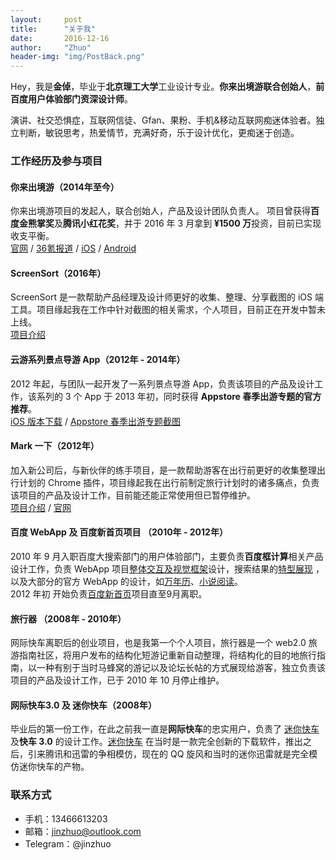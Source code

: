 ```yaml
---
layout:     post
title:      "关于我"
date:       2016-12-16
author:     "Zhuo"
header-img: "img/PostBack.png"
---
```


Hey，我是**金倬**，毕业于**北京理工大学**工业设计专业。**你来出境游联合创始人**，**前百度用户体验部门资深设计师**。

演讲、社交恐惧症，互联网信徒、Gfan、果粉、手机&移动互联网痴迷体验者。独立判断，敏锐思考，热爱情节，充满好奇，乐于设计优化，更痴迷于创造。

### 工作经历及参与项目  

#### 你来出境游（2014年至今）
你来出境游项目的发起人，联合创始人，产品及设计团队负责人。  项目曾获得**百度金熊掌奖**及**腾讯小红花奖**，并于 2016 年 3 月拿到 **¥1500 万**投资，目前已实现收支平衡。  
[官网](https://www.nilai.com)  / [36氪报道](http://36kr.com/p/5044860.html) / [iOS](https://itunes.apple.com/cn/app/ni-lai-chu-jing-you-yu-ding/id880907877?mt=8)  / [Android](http://t.cn/RhFh6Wc)  

#### ScreenSort（2016年）
ScreenSort 是一款帮助产品经理及设计师更好的收集、整理、分享截图的 iOS 端工具。项目缘起我在工作中针对截图的相关需求，个人项目，目前正在开发中暂未上线。  
[项目介绍](http://www.jinzhuo.me/2016/09/30/screenshot/) 

#### 云游系列景点导游 App（2012年 - 2014年）  
2012 年起，与团队一起开发了一系列景点导游 App，负责该项目的产品及设计工作，该系列的 3 个 App 于 2013 年初，同时获得 **Appstore 春季出游专题的官方推荐**。  
[iOS 版本下载](https://itunes.apple.com/cn/app/gu-gong-zui-bang-gu-gong-yu/id757516130?mt=8) / [Appstore 春季出游专题截图](http://img.jinzhuo.me/IMG_5502.JPG)

#### Mark 一下（2012年）  
加入新公司后，与新伙伴的练手项目，是一款帮助游客在出行前更好的收集整理出行计划的 Chrome 插件，项目缘起我在出行前制定旅行计划时的诸多痛点，负责该项目的产品及设计工作，目前能还能正常使用但已暂停维护。  
[项目介绍](http://www.nilai.com)  /  [官网](http://www.markyixia.com)

#### 百度 WebApp 及 百度新首页项目 （2010年 - 2012年）  
2010 年 9 月入职百度大搜索部门的用户体验部门，主要负责**百度框计算**相关产品设计工作，负责 WebApp 项目[整体交互及视觉框架](http://img.jinzhuo.me/share1-1.jpg)设计，搜索结果的[特型展现](http://img.jinzhuo.me/napp3.jpg) ，以及大部分的官方 WebApp 的设计，如[万年历](http://img.jinzhuo.me/rili.png)、[小说阅读](http://img.jinzhuo.me/结果页设置.jpg)。  
2012 年初 开始负责[百度新首页](http://img.jinzhuo.me/奥运6-5.jpg)项目直至9月离职。  

#### 旅行器 （2008年 - 2010年）  
网际快车离职后的创业项目，也是我第一个个人项目，旅行器是一个 web2.0 旅游指南社区，将用户发布的结构化短游记重新自动整理，将结构化的目的地旅行指南，以一种有别于当时马蜂窝的游记以及论坛长帖的方式展现给游客，独立负责该项目的产品及设计工作，已于 2010 年 10 月停止维护。

#### 网际快车3.0 及 迷你快车（2008年）  
毕业后的第一份工作，在此之前我一直是**网际快车**的忠实用户，负责了 [迷你快车](http://img.jinzhuo.me/wckj3.jpg) 及**快车 3.0** 的设计工作。[迷你快车](http://img.jinzhuo.me/wckj3.jpg) 在当时是一款完全创新的下载软件，推出之后，引来腾讯和迅雷的争相模仿，现在的 QQ 旋风和当时的迷你迅雷就是完全模仿迷你快车的产物。

### 联系方式  
* 手机：13466613203
* 邮箱：jinzhuo@outlook.com
* Telegram：@jinzhuo